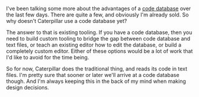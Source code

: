 I've been talking some more about the advantages of a
[code database](/daily/2024-07-29) over the last few days. There are quite a
few, and obviously I'm already sold. So why doesn't Caterpillar use a code
database yet?

The answer to that is existing tooling. If you have a code database, then you
need to build custom tooling to bridge the gap between code database and text
files, or teach an existing editor how to edit the database, or build a
completely custom editor. Either of these options would be a lot of work that
I'd like to avoid for the time being.

So for now, Caterpillar does the traditional thing, and reads its code in text
files. I'm pretty sure that sooner or later we'll arrive at a code database
though. And I'm always keeping this in the back of my mind when making design
decisions.
